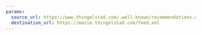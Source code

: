 ```yaml
---
params:
  source_url: https://www.thingelstad.com/.well-known/recommendations.opml
  destination_url: https://mazie.thingelstad.com/feed.xml
---
```

